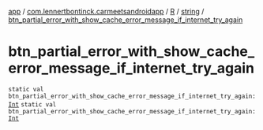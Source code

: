 [app](../../../index.md) / [com.lennertbontinck.carmeetsandroidapp](../../index.md) / [R](../index.md) / [string](index.md) / [btn_partial_error_with_show_cache_error_message_if_internet_try_again](./btn_partial_error_with_show_cache_error_message_if_internet_try_again.md)

# btn_partial_error_with_show_cache_error_message_if_internet_try_again

`static val btn_partial_error_with_show_cache_error_message_if_internet_try_again: `[`Int`](https://kotlinlang.org/api/latest/jvm/stdlib/kotlin/-int/index.html)
`static val btn_partial_error_with_show_cache_error_message_if_internet_try_again: `[`Int`](https://kotlinlang.org/api/latest/jvm/stdlib/kotlin/-int/index.html)